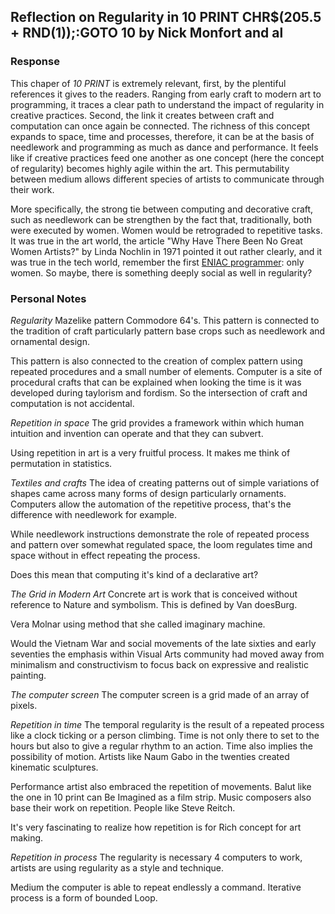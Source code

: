## Reflection on Regularity in 10 PRINT CHR$(205.5 + RND(1));:GOTO 10 by Nick Monfort and al

### Response
This chaper of _10 PRINT_ is extremely relevant, first, by the plentiful references it gives to the readers. Ranging from early craft to modern art to programming, it traces a clear path to understand the impact of regularity in creative practices.    Second, the link it creates between craft and computation can once again be connected. The richness of this concept expands to space, time and processes, therefore, it can be at the basis of needlework and programming as much as dance and performance. It feels like if creative practices feed one another as one concept (here the concept of regularity) becomes highly agile within the art. This permutability between medium allows different species of artists to communicate through their work.

More specifically, the strong tie between computing and decorative craft, such as needlework can be strengthen by the fact that, traditionally, both were executed by women. Women would be retrograded to repetitive tasks. It was true in the art world, the article "Why Have There Been No Great Women Artists?" by Linda Nochlin in 1971 pointed it out rather clearly, and it was true in the tech world, remember the first [ENIAC programmer](https://www.witi.com/center/witimuseum/halloffame/298369/ENIAC-Programmers-Kathleen-McNulty,-Mauchly-Antonelli,-Jean-Jennings-Bartik,-Frances-Synder-Holber-Marlyn-Wescoff-Meltzer,-Frances-Bilas-Spence-and-Ruth-Lichterman-Teitelbaum/): only women. So maybe, there is something deeply social as well in regularity? 


### Personal Notes
*Regularity*
Mazelike pattern Commodore 64's. This pattern is connected to the tradition of craft particularly pattern base crops such as needlework and ornamental design.

This pattern is also connected to the creation of complex pattern using repeated procedures and a small number of elements.
Computer is a site of procedural crafts that can be explained when looking the time is it was developed during taylorism and fordism. So the intersection of craft and computation is not accidental.


*Repetition in space*
The grid provides a framework within which human intuition and invention can operate and that they can subvert.

Using repetition in art is a very fruitful process.
It makes me think of permutation in statistics.

*Textiles and crafts*
The idea of creating patterns out of simple variations of shapes came across many forms of design particularly ornaments. Computers allow the automation of the repetitive process, that's the difference with needlework for example.

While needlework instructions demonstrate the role of repeated process and pattern over somewhat regulated space, the loom regulates time and space without in effect repeating the process.

Does this mean that computing it's kind of a declarative art?

*The Grid in Modern Art*
Concrete art is work that is conceived without reference to Nature and symbolism. This is defined by Van doesBurg.

Vera Molnar using method that she called imaginary machine.

Would the Vietnam War and social movements of the late sixties and early seventies the emphasis within Visual Arts community had moved away from minimalism and constructivism to focus back on expressive and realistic painting.

*The computer screen*
The computer screen is a grid made of an array of pixels.

*Repetition in time*
The temporal regularity is the result of a repeated process like a clock ticking or a person climbing. Time is not only there to set to the hours but also to give a regular rhythm to an action. Time also implies the possibility of motion. Artists like Naum Gabo in the twenties created kinematic sculptures.

Performance artist also embraced the repetition of movements. Balut like the one in 10 print can Be Imagined as a film strip. Music composers also base their work on repetition. People like Steve Reitch.

It's very fascinating to realize how repetition is for Rich concept for art making.

*Repetition in process*
The regularity is necessary 4 computers to work, artists are using regularity as a style and technique.

Medium the computer is able to repeat endlessly a command.
Iterative process is a form of bounded Loop.
